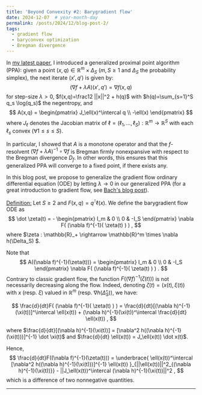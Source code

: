 ```yaml
---
title: 'Beyond Convexity #2: Barygradient flow'
date: 2024-12-07  # year-month-day
permalink: /posts/2024/12/blog-post-2/
tags:
  - gradient flow
  - baryconvex optimization
  - Bregman divergence
---
```


In [my latest paper](https://arxiv.org/pdf/2411.00928), I introduced a generalized proximal point algorithm (PPA): given a point $(x,q) \in \mathbb{R}^m \times \Delta_S$ ($m,S \ge 1$ and $\Delta_S$ the probability simplex), the next iterate $(x',q')$ is given by:
$$
( \nabla f + \lambda A )(x',q') = \nabla f(x,q)
$$
for step-size $\lambda>0$, $f(x,q)=\frac12 ||x||^2 + h(q)$ with $h(q)=\sum_{s=1}^S q_s \log(q_s)$ the negentropy, and
$$
A(x,q) = \begin{pmatrix}
J_\ell(x)^\intercal q \\
-\ell(x)
\end{pmatrix}
$$
where $J_\ell$ denotes the Jacobian matrix of $\ell=(\ell_1,\dots,\ell_S):\mathbb{R}^m \rightarrow \mathbb{R}^S$ with each $\ell_s$ convex ($\forall 1\le s \le S$).

In particular, I showed that $A$ is a monotone operator and that the $f$-resolvent $(\nabla f + \lambda A)^{-1} \circ \nabla f$ is Bregman firmly nonexpansive with respect to the Bregman divergence $D_f$.
In other words, this ensures that this generalized PPA will converge to a fixed point, if there exists any.

In this blog post, we propose to generalize the gradient flow ordinary differential equation (ODE) by letting $\lambda \rightarrow 0$ in our generalized PPA (for a great introduction to gradient flow, see [Bach's blog post](https://francisbach.com/gradient-flows/)).

<u>Definition:</u> Let $S\ge 2$ and $F(x,q) = q^\intercal \ell(x)$. We define the barygradient flow ODE as
$$
\dot \zeta(t) = - \begin{pmatrix}
I_m & 0 \\
0 & -I_S
\end{pmatrix} \nabla F( (\nabla f)^{-1}( \zeta(t) ) ) ,
$$
where $\zeta : \mathbb{R}_+ \rightarrow \mathbb{R}^m \times \nabla h(\Delta_S) $.

Note that 
$$
A((\nabla f)^{-1}(\zeta(t))) =
\begin{pmatrix}
I_m & 0 \\
0 & -I_S
\end{pmatrix} \nabla F( (\nabla f)^{-1}( \zeta(t) ) ) .
$$
Contrary to classic gradient flow, the function $F((\nabla f)^{-1}(\zeta(t)))$ is not necessarily decreasing along the flow.
Indeed, denoting $\zeta(t)=(x(t), \xi(t))$ with $x$ (resp. $\xi$) valued in $\mathbb{R}^m$ (resp. $\nabla h(\mathring \Delta_S )$), we have:

$$
\frac{d}{dt}F( (\nabla f)^{-1}( \zeta(t) ) ) = \frac{d}{dt}[(\nabla h)^{-1}(\xi(t))]^\intercal \ell(x(t)) + (\nabla h)^{-1}(\xi(t))^\intercal \frac{d}{dt} \ell(x(t)) ,
$$

where $\frac{d}{dt}[(\nabla h)^{-1}(\xi(t))] = [\nabla^2 h((\nabla h)^{-1}(\xi(t)))]^{-1} \dot \xi(t)$
and $\frac{d}{dt} \ell(x(t)) = J_\ell(x(t)) \dot x(t)$.

Hence,
$$
\frac{d}{dt}F((\nabla f)^{-1}(\zeta(t))) = \underbrace{ \ell(x(t))^\intercal [\nabla^2 h((\nabla h)^{-1}(\xi(t)))]^{-1} \ell(x(t)) }_{||\ell(x(t))||^2_{(\nabla h)^{-1}(\xi(t))}} - ||J_\ell(x(t))^\intercal (\nabla h)^{-1}(\xi(t))||^2 ,
$$
which is a difference of two nonnegative quantities.

------
